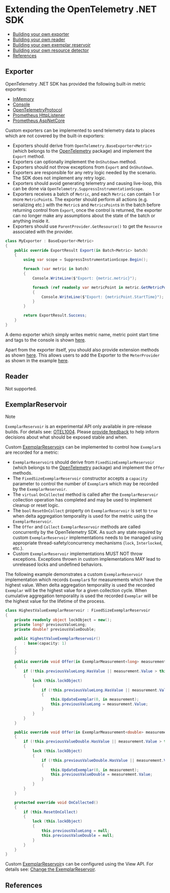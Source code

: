 # Extending the OpenTelemetry .NET SDK

* [Building your own exporter](#exporter)
* [Building your own reader](#reader)
* [Building your own exemplar reservoir](#exemplarreservoir)
* [Building your own resource detector](../../resources/README.md#resource-detector)
* [References](#references)

## Exporter

OpenTelemetry .NET SDK has provided the following built-in metric exporters:

* [InMemory](../../../src/OpenTelemetry.Exporter.InMemory/README.md)
* [Console](../../../src/OpenTelemetry.Exporter.Console/README.md)
* [OpenTelemetryProtocol](../../../src/OpenTelemetry.Exporter.OpenTelemetryProtocol/README.md)
* [Prometheus HttpListener](../../../src/OpenTelemetry.Exporter.Prometheus.HttpListener/README.md)
* [Prometheus AspNetCore](../../../src/OpenTelemetry.Exporter.Prometheus.AspNetCore/README.md)

Custom exporters can be implemented to send telemetry data to places which are
not covered by the built-in exporters:

* Exporters should derive from `OpenTelemetry.BaseExporter<Metric>` (which
  belongs to the [OpenTelemetry](../../../src/OpenTelemetry/README.md) package)
  and implement the `Export` method.
* Exporters can optionally implement the `OnShutdown` method.
* Exporters should not throw exceptions from `Export` and
  `OnShutdown`.
* Exporters are responsible for any retry logic needed by the scenario. The SDK
  does not implement any retry logic.
* Exporters should avoid generating telemetry and causing live-loop, this can be
  done via `OpenTelemetry.SuppressInstrumentationScope`.
* Exporters receives a batch of `Metric`, and each `Metric`
  can contain 1 or more `MetricPoint`s.
  The exporter should perform all actions (e.g. serializing etc.) with
  the `Metric`s and `MetricsPoint`s in the batch before returning control from
  `Export`, once the control is returned, the exporter can no longer make any
  assumptions about the state of the batch or anything inside it.
* Exporters should use `ParentProvider.GetResource()` to get the `Resource`
  associated with the provider.

```csharp
class MyExporter : BaseExporter<Metric>
{
    public override ExportResult Export(in Batch<Metric> batch)
    {
        using var scope = SuppressInstrumentationScope.Begin();

        foreach (var metric in batch)
        {
            Console.WriteLine($"Export: {metric.metric}");

            foreach (ref readonly var metricPoint in metric.GetMetricPoints())
            {
                Console.WriteLine($"Export: {metricPoint.StartTime}");
            }
        }

        return ExportResult.Success;
    }
}
```

A demo exporter which simply writes metric name, metric point start time
and tags to the console is shown [here](./MyExporter.cs).

Apart from the exporter itself, you should also provide extension methods as
shown [here](./MyExporterExtensions.cs). This allows users to add the Exporter
to the `MeterProvider` as shown in the example [here](./Program.cs).

## Reader

Not supported.

## ExemplarReservoir

> [!NOTE]
> `ExemplarReservoir` is an experimental API only available in pre-release
  builds. For details see:
  [OTEL1004](../../diagnostics/experimental-apis/OTEL1004.md). Please [provide
  feedback](https://github.com/open-telemetry/opentelemetry-dotnet/issues/5629)
  to help inform decisions about what should be exposed stable and when.

Custom [ExemplarReservoir](../customizing-the-sdk/README.md#exemplarreservoir)s
can be implemented to control how `Exemplar`s are recorded for a metric:

* `ExemplarReservoir`s should derive from `FixedSizeExemplarReservoir` (which
  belongs to the [OpenTelemetry](../../../src/OpenTelemetry/README.md) package)
  and implement the `Offer` methods.
* The `FixedSizeExemplarReservoir` constructor accepts a `capacity` parameter to
  control the number of `Exemplar`s which may be recorded by the
  `ExemplarReservoir`.
* The `virtual` `OnCollected` method is called after the `ExemplarReservoir`
  collection operation has completed and may be used to implement cleanup or
  reset logic.
* The `bool` `ResetOnCollect` property on `ExemplarReservoir` is set to `true`
  when delta aggregation temporality is used for the metric using the
  `ExemplarReservoir`.
* The `Offer` and `Collect` `ExemplarReservoir` methods are called concurrently
  by the OpenTelemetry SDK. As such any state required by custom
  `ExemplarReservoir` implementations needs to be managed using appropriate
  thread-safety/concurrency mechanisms (`lock`, `Interlocked`, etc.).
* Custom `ExemplarReservoir` implementations MUST NOT throw exceptions.
  Exceptions thrown in custom implementations MAY lead to unreleased locks and
  undefined behaviors.

The following example demonstrates a custom `ExemplarReservoir` implementation
which records `Exemplar`s for measurements which have the highest value. When
delta aggregation temporality is used the recorded `Exemplar` will be the
highest value for a given collection cycle. When cumulative aggregation
temporality is used the recorded `Exemplar` will be the highest value for the
lifetime of the process.

```csharp
class HighestValueExemplarReservoir : FixedSizeExemplarReservoir
{
    private readonly object lockObject = new();
    private long? previousValueLong;
    private double? previousValueDouble;

    public HighestValueExemplarReservoir()
        : base(capacity: 1)
    {
    }

    public override void Offer(in ExemplarMeasurement<long> measurement)
    {
        if (!this.previousValueLong.HasValue || measurement.Value > this.previousValueLong.Value)
        {
            lock (this.lockObject)
            {
                if (!this.previousValueLong.HasValue || measurement.Value > this.previousValueLong.Value)
                {
                    this.UpdateExemplar(0, in measurement);
                    this.previousValueLong = measurement.Value;
                }
            }
        }
    }

    public override void Offer(in ExemplarMeasurement<double> measurement)
    {
        if (!this.previousValueDouble.HasValue || measurement.Value > this.previousValueDouble.Value)
        {
            lock (this.lockObject)
            {
                if (!this.previousValueDouble.HasValue || measurement.Value > this.previousValueDouble.Value)
                {
                    this.UpdateExemplar(0, in measurement);
                    this.previousValueDouble = measurement.Value;
                }
            }
        }
    }

    protected override void OnCollected()
    {
        if (this.ResetOnCollect)
        {
            lock (this.lockObject)
            {
                this.previousValueLong = null;
                this.previousValueDouble = null;
            }
        }
    }
}
```

Custom [ExemplarReservoir](../customizing-the-sdk/README.md#exemplarreservoir)s
can be configured using the View API. For details see: [Change the
ExemplarReservoir](../customizing-the-sdk/README.md#change-the-exemplarreservoir).

## References
